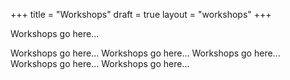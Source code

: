 +++
title = "Workshops"
draft = true
layout = "workshops"
+++

Workshops go here...

Workshops go here...
Workshops go here...
Workshops go here...
Workshops go here...
Workshops go here...
